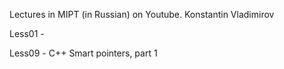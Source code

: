 Lectures in MIPT (in Russian) on Youtube. Konstantin Vladimirov

Less01 - 


Less09 - С++ Smart pointers, part 1
